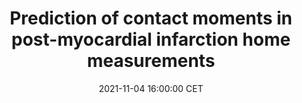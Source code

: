 ---
title: "Prediction of contact moments in post-myocardial infarction home measurements"
date: 2021-11-04 16:00:00 CET
categories: meetup 
links:
location: Online
picture: /assets/CAIRELab.png
talks:
- title: "Development and validation of a machine learning model to predict contact moments in post-myocardial infarction home measurements."
  speaker:
    name: "Anne de Hond"
    twitter: 
    github: 
  abstract: |
---